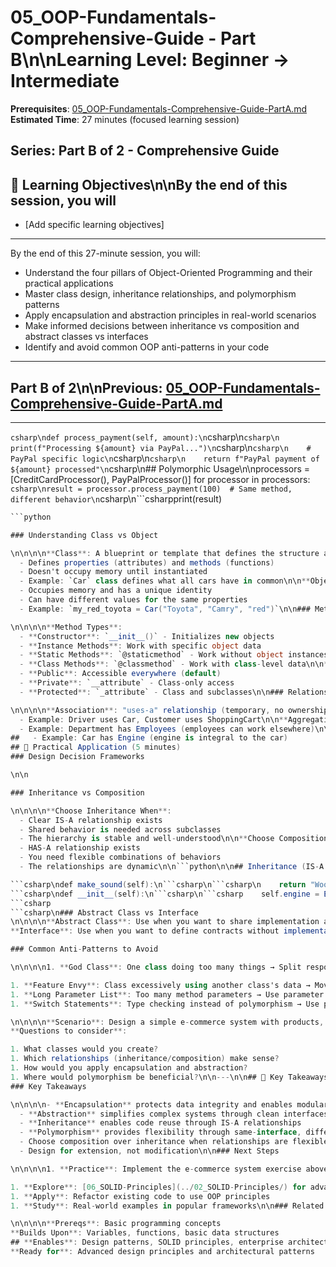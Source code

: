 # 05_OOP-Fundamentals-Comprehensive-Guide - Part B\n\n**Learning Level**: Beginner → Intermediate

**Prerequisites**: [05_OOP-Fundamentals-Comprehensive-Guide-PartA.md](05_OOP-Fundamentals-Comprehensive-Guide-PartA.md)
**Estimated Time**: 27 minutes (focused learning session)

## **Series**: Part B of 2 - Comprehensive Guide

## 🎯 Learning Objectives\n\nBy the end of this session, you will

- [Add specific learning objectives]

---
By the end of this 27-minute session, you will:

- Understand the four pillars of Object-Oriented Programming and their practical applications
- Master class design, inheritance relationships, and polymorphism patterns
- Apply encapsulation and abstraction principles in real-world scenarios
- Make informed decisions between inheritance vs composition and abstract classes vs interfaces
- Identify and avoid common OOP anti-patterns in your code

---

## Part B of 2\n\nPrevious: [05_OOP-Fundamentals-Comprehensive-Guide-PartA.md](05_OOP-Fundamentals-Comprehensive-Guide-PartA.md)

---
```csharp\ndef process_payment(self, amount):\n```csharp\n```csharp\n    print(f"Processing ${amount} via PayPal...")\n```csharp\n```csharp\n    # PayPal specific logic\n```csharp\n```csharp\n    return f"PayPal payment of ${amount} processed"\n```csharp\n## Polymorphic Usage\n\nprocessors = [CreditCardProcessor(), PayPalProcessor()]
for processor in processors:
```csharp\nresult = processor.process_payment(100)  # Same method, different behavior\n```csharp\n```csharpprint(result)

```csharp
```python

### Understanding Class vs Object

\n\n\n\n**Class**: A blueprint or template that defines the structure and behavior of objects
  - Defines properties (attributes) and methods (functions)
  - Doesn't occupy memory until instantiated
  - Example: `Car` class defines what all cars have in common\n\n**Object**: A specific instance of a class with actual values.
  - Occupies memory and has a unique identity
  - Can have different values for the same properties
  - Example: `my_red_toyota = Car("Toyota", "Camry", "red")`\n\n### Method Types & Access Levels

\n\n\n\n**Method Types**:
  - **Constructor**: `__init__()` - Initializes new objects
  - **Instance Methods**: Work with specific object data
  - **Static Methods**: `@staticmethod` - Work without object instances
  - **Class Methods**: `@classmethod` - Work with class-level data\n\n**Access Levels**:
  - **Public**: Accessible everywhere (default)
  - **Private**: `__attribute` - Class-only access
  - **Protected**: `_attribute` - Class and subclasses\n\n### Relationship Types

\n\n\n\n**Association**: "uses-a" relationship (temporary, no ownership)
  - Example: Driver uses Car, Customer uses ShoppingCart\n\n**Aggregation**: "has-a" relationship (loose ownership, parts can exist independently)
  - Example: Department has Employees (employees can work elsewhere)\n\n**Composition**: "part-of" relationship (tight ownership, parts cannot exist independently)
##   - Example: Car has Engine (engine is integral to the car)
## 🎯 Practical Application (5 minutes)
### Design Decision Frameworks

\n\n

### Inheritance vs Composition

\n\n\n\n**Choose Inheritance When**:
  - Clear IS-A relationship exists
  - Shared behavior is needed across subclasses
  - The hierarchy is stable and well-understood\n\n**Choose Composition When**:
  - HAS-A relationship exists
  - You need flexible combinations of behaviors
  - The relationships are dynamic\n\n```python\n\n## Inheritance (IS-A relationship)\n\nclass Dog(Animal):

```csharp\ndef make_sound(self):\n```csharp\n```csharp\n    return "Woof!"\n```csharp\n## Composition (HAS-A relationship)\n\nclass Car:
```csharp\ndef __init__(self):\n```csharp\n```csharp    self.engine = Engine()  # Car HAS-A Engine
```csharp
```csharp\n### Abstract Class vs Interface
\n\n\n\n**Abstract Class**: Use when you want to share implementation and establish IS-A relationships
**Interface**: Use when you want to define contracts without implementation (CAN-DO relationships)

### Common Anti-Patterns to Avoid

\n\n\n\n1. **God Class**: One class doing too many things → Split responsibilities

1. **Feature Envy**: Class excessively using another class's data → Move behavior to data owner
1. **Long Parameter List**: Too many method parameters → Use parameter objects
1. **Switch Statements**: Type checking instead of polymorphism → Use polymorphic methods\n\n### Practical Exercise

\n\n\n\n**Scenario**: Design a simple e-commerce system with products, shopping cart, and payment processing.
**Questions to consider**:

1. What classes would you create?
1. Which relationships (inheritance/composition) make sense?
1. How would you apply encapsulation and abstraction?
1. Where would polymorphism be beneficial?\n\n---\n\n## 🎯 Key Takeaways & Next Steps (2 minutes)
### Key Takeaways

\n\n\n\n- **Encapsulation** protects data integrity and enables modularity
  - **Abstraction** simplifies complex systems through clean interfaces
  - **Inheritance** enables code reuse through IS-A relationships
  - **Polymorphism** provides flexibility through same-interface, different-behavior
  - Choose composition over inheritance when relationships are flexible
  - Design for extension, not modification\n\n### Next Steps

\n\n\n\n1. **Practice**: Implement the e-commerce system exercise above

1. **Explore**: [06_SOLID-Principles](../02_SOLID-Principles/) for advanced design guidelines
1. **Apply**: Refactor existing code to use OOP principles
1. **Study**: Real-world examples in popular frameworks\n\n### Related Topics

\n\n\n\n**Prereqs**: Basic programming concepts
**Builds Upon**: Variables, functions, basic data structures
## **Enables**: Design patterns, SOLID principles, enterprise architecture\n\n**Session Complete**: 27-minute focused learning on OOP fundamentals
**Ready for**: Advanced design principles and architectural patterns
